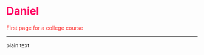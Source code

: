<!------introduction----->
<h1 style="color:#FF0465">Daniel</h1>
<p style="color:#FF3333">First page for a
college course</p1>
<hr/>
<p> plain text</p>
